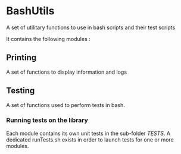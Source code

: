 # BashUtils
A set of utilitary functions to use in bash scripts and their test scripts

It contains the following modules :

## Printing

A set of functions to display information and logs

## Testing

A set of functions used to perform tests in bash.

### Running tests on the library

Each module contains its own unit tests in the sub-folder _TESTS_. 
A dedicated runTests.sh exists in order to launch tests for one or more modules.
